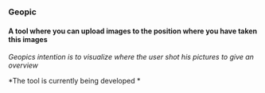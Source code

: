### Geopic
#### A tool where you can upload images to the position where you have taken this images

*Geopics intention is to visualize where the user shot his pictures to give an overview* 

*The tool is currently being developed *
